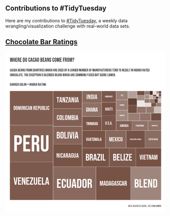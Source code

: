 ## Contributions to #TidyTuesday

Here are my contributions to [#TidyTuesday](https://github.com/rfordatascience/tidytuesday), a weekly data wrangling/visualization challenge with real-world data sets.

## [Chocolate Bar Ratings](https://github.com/evangower/tidytuesday/blob/main/scripts/chocolate-bars-ratings.R)

![Chocolate Bar Ratings](https://github.com/evangower/tidytuesday/blob/main/plots/chocolate-bar-ratings.PNG)
